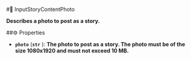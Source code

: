 #🔮 InputStoryContentPhoto

**Describes a photo to post as a story.**

##⚙️ Properties

- **`photo`** (**`str`** ): **The photo to post as a story. The photo must be of the size 1080x1920 and must not exceed 10 MB.**

